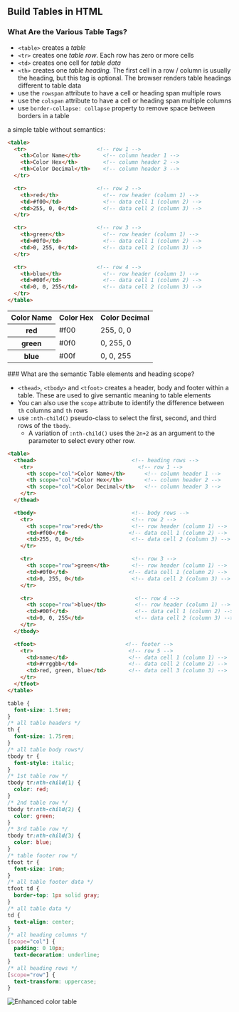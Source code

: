 ## Build Tables in HTML

### What Are the Various Table Tags?

- `<table>` creates a *table*
- `<tr>` creates one *table row*. Each row has zero or more cells
- `<td>` creates one cell for *table data*
- `<th>` creates one *table heading.* The first cell in a row / column is usually the heading, but this tag is optional. The browser renders table headings different to table data
- use the `rowspan` attribute to have a cell or heading span multiple rows
- use the `colspan` attribute to have a cell or heading span multiple columns
- use `border-collapse: collapse` property to remove space between borders in a table 

a simple table without semantics:

```html
<table>
  <tr>                      <!-- row 1 -->
    <th>Color Name</th>       <!-- column header 1 -->
    <th>Color Hex</th>        <!-- column header 2 -->
    <th>Color Decimal</th>    <!-- column header 3 -->
  </tr>

  <tr>                      <!-- row 2 -->
    <th>red</th>              <!-- row header (column 1) -->
    <td>#f00</td>             <!-- data cell 1 (column 2) -->
    <td>255, 0, 0</td>        <!-- data cell 2 (column 3) -->
  </tr>

  <tr>                      <!-- row 3 -->
    <th>green</th>            <!-- row header (column 1) -->
    <td>#0f0</td>             <!-- data cell 1 (column 2) -->
    <td>0, 255, 0</td>        <!-- data cell 2 (column 3) -->
  </tr>

  <tr>                      <!-- row 4 -->
    <th>blue</th>             <!-- row header (column 1) -->
    <td>#00f</td>             <!-- data cell 1 (column 2) -->
    <td>0, 0, 255</td>        <!-- data cell 2 (column 3) -->
  </tr>
</table>
```

<table>
  <tr>                      <!-- row 1 -->
    <th>Color Name</th>       <!-- column header 1 -->
    <th>Color Hex</th>        <!-- column header 2 -->
    <th>Color Decimal</th>    <!-- column header 3 -->
  </tr><tr>                      <!-- row 2 -->
    <th>red</th>              <!-- row header (column 1) -->
    <td>#f00</td>             <!-- data cell 1 (column 2) -->
    <td>255, 0, 0</td>        <!-- data cell 2 (column 3) -->
  </tr>
<tr>                      <!-- row 3 -->
    <th>green</th>            <!-- row header (column 1) -->
    <td>#0f0</td>             <!-- data cell 1 (column 2) -->
    <td>0, 255, 0</td>        <!-- data cell 2 (column 3) -->
  </tr>
<tr>                      <!-- row 4 -->
    <th>blue</th>             <!-- row header (column 1) -->
    <td>#00f</td>             <!-- data cell 1 (column 2) -->
    <td>0, 0, 255</td>        <!-- data cell 2 (column 3) -->
  </tr>
</table>
### What are the semantic Table elements and heading scope?

- `<thead>`, `<tbody>` and `<tfoot>` creates a header, body and footer within a table. These are used to give semantic meaning to table elements
- You can also use the `scope` attribute to identify the difference between `th` columns and `th` rows
- use  `:nth-child()` pseudo-class to select the first, second, and third rows of the `tbody`.
  - A variation of `:nth-child()` uses the `2n+2` as an argument to the parameter to select every other row.

```html
<table>
  <thead>                              <!-- heading rows -->
    <tr>                                 <!-- row 1 -->
      <th scope="col">Color Name</th>      <!-- column header 1 -->
      <th scope="col">Color Hex</th>       <!-- column header 2 -->
      <th scope="col">Color Decimal</th>   <!-- column header 3 -->
    </tr>
  </thead>

  <tbody>                              <!-- body rows -->
    <tr>                               <!-- row 2 -->
      <th scope="row">red</th>         <!-- row header (column 1) -->
      <td>#f00</td>                   <!-- data cell 1 (column 2) -->
      <td>255, 0, 0</td>               <!-- data cell 2 (column 3) -->
    </tr>

    <tr>                               <!-- row 3 -->
      <th scope="row">green</th>       <!-- row header (column 1) -->
      <td>#0f0</td>                   <!-- data cell 1 (column 2) -->
      <td>0, 255, 0</td>               <!-- data cell 2 (column 3) -->
    </tr>

    <tr>                                <!-- row 4 -->
      <th scope="row">blue</th>         <!-- row header (column 1) -->
      <td>#00f</td>                     <!-- data cell 1 (column 2) -->
      <td>0, 0, 255</td>                <!-- data cell 2 (column 3) -->
    </tr>
  </tbody>

  <tfoot>                            <!-- footer -->
    <tr>                              <!-- row 5 -->
      <td>name</td>                   <!-- data cell 1 (column 1) -->
      <td>#rrggbb</td>                <!-- data cell 2 (column 2) -->
      <td>red, green, blue</td>       <!-- data cell 3 (column 3) -->
    </tr>
  </tfoot>
</table>
```



```css
table {
  font-size: 1.5rem;
}
/* all table headers */
th {
  font-size: 1.75rem;
}
/* all table body rows*/
tbody tr {
  font-style: italic;
}
/* 1st table row */
tbody tr:nth-child(1) {
  color: red;
}
/* 2nd table row */
tbody tr:nth-child(2) {
  color: green;
}
/* 3rd table row */
tbody tr:nth-child(3) {
  color: blue;
}
/* table footer row */
tfoot tr {
  font-size: 1rem;
}
/* all table footer data */
tfoot td {
  border-top: 1px solid gray;
}
/* all table data */
td {
  text-align: center;
}
/* all heading columns */
[scope="col"] {
  padding: 0 10px;
  text-decoration: underline;
}
/* all heading rows */
[scope="row"] {
  text-transform: uppercase;
}
```

![Enhanced color table](https://d3jtzah944tvom.cloudfront.net/202/images/lesson_4/tables-overview-02.png)